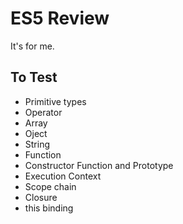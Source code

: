 # ES5 Review

It's for me.

## To Test

- Primitive types
- Operator
- Array
- Oject
- String
- Function
- Constructor Function and Prototype
- Execution Context
- Scope chain
- Closure
- this binding
